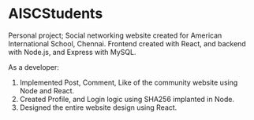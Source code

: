 # AISCStudents
 
Personal project; Social networking website created for American International School, Chennai. Frontend created with React, and backend with Node.js, and Express with MySQL.

As a developer:
1. Implemented Post, Comment, Like of the community website using Node and React.
2. Created Profile, and Login logic using SHA256 implanted in Node.
3. Designed the entire website design using React.